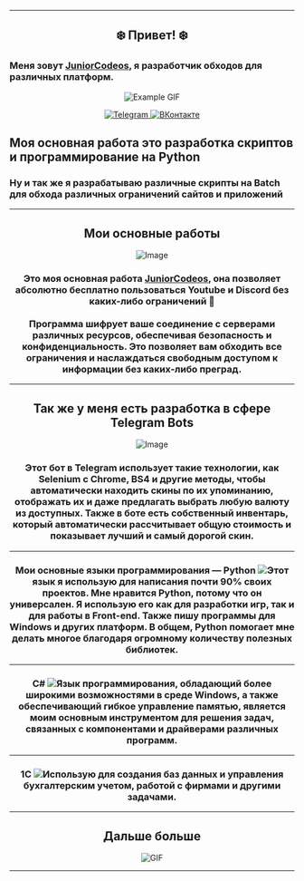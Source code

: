 <hr>

<div align="center">
  <h2><b>❄️ Привет! ❄️</b></h2>
</div>

<div>
    <h3><b>Меня зовут <a href="https://hipolink.me/juniorcodeos" target="_blank">JuniorCodeos</a>, я разработчик обходов для различных платформ.</b></h3>
</div>

<p align="center">
  <img src="https://steamuserimages-a.akamaihd.net/ugc/958603887331757558/D1E9FAB08630AFD6CB06EE7B719338B00BCEACBC/?imw=512&imh=219&ima=fit&impolicy=Letterbox&imcolor=%23000000&letterbox=true" alt="Example GIF">
</p>

<p align="center">
  <a href="https://t.me/juniorcodeos">
    <img src="https://img.shields.io/badge/Telegram-2CA5E0?style=for-the-badge&logo=telegram&logoColor=white" alt="Telegram">
  </a>
  <a href="https://vk.com/your_vk_link">
    <img src="https://img.shields.io/badge/ВКонтакте-0077FF?style=for-the-badge&logo=vk&logoColor=white" alt="ВКонтакте">
  </a>
</p>

<div align="left">
  <h2>
    <b>Моя основная работа это разработка скриптов и программирование на Python</b>
  </h2>
</div>

<div align="left">
   <h3> <b>Ну и так же я разрабатываю различные скрипты на Batch для обхода различных ограничений сайтов и приложений</b></h3>
</div>

<hr>

<div align="center">
    <h2>
      <b>Мои основные работы</b>
    </h2>
</div>

<div align="center">
  <img src="https://i.imgur.com/dvtdiLI.png" alt="Image">
  <div>
    <h3><b>Это моя основная работа <a href="https://t.me/juniorcodeos" target="_blank">JuniorCodeos</a>, она позволяет абсолютно бесплатно пользоваться Youtube и Discord без каких-либо ограничений 🎉<br><br>Программа шифрует ваше соединение с серверами различных ресурсов, обеспечивая безопасность и конфиденциальность. Это позволяет вам обходить все ограничения и наслаждаться свободным доступом к информации без каких-либо преград.</b></h3>
  </div>
</div>

<hr> 

<div align="center">
  <h2><b>Так же у меня есть разработка в сфере Telegram Bots</b></h2>
  <img src="https://i.imgur.com/Imugy4o.png" alt="Image">
    <div>
      <h3><b>Этот бот в Telegram использует такие технологии, как Selenium с Chrome, BS4 и другие методы, чтобы автоматически находить скины по их упоминанию, отображать их и даже предлагать выбрать любую валюту из доступных. Также в боте есть собственный инвентарь, который автоматически рассчитывает общую стоимость и показывает лучший и самый дорогой скин.</b></h3>
    </div>
</div>

<hr>

<div align="center">
  <h3><p>Мои основные языки программирования — Python <img src="https://repository-images.githubusercontent.com/386598181/99b6a4fc-4aee-4bfb-a5b6-d1c294a6d12c">Этот язык я использую для написания почти 90% своих проектов. Мне нравится Python, потому что он универсален. Я использую его как для разработки игр, так и для работы в Front-end. Также пишу программы для Windows и других платформ. В общем, Python помогает мне делать многое благодаря огромному количеству полезных библиотек.</p></h3>
</div>

<hr>

<div align="center">
  <h3><p> C# <img src="https://user-images.githubusercontent.com/37851168/111392416-8a5ba900-8684-11eb-8c90-bfd7aeca9517.png">Язык программирования, обладающий более широкими возможностями в среде Windows, а также обеспечивающий гибкое управление памятью, является моим основным инструментом для решения задач, связанных с компонентами и драйверами различных программ.</p></h3>
</div>

<hr>

<div align="center">
  <h3><p>1C <img src="https://rb.asu.ru/public/uploads/1572321778_s1200.png">Использую для создания баз данных и управления бухгалтерским учетом, работой с фирмами и другими задачами.</p></h3>
</div>

<hr>

<div align="center">
  <h2><b>Дальше больше</b></h2>
  <img src="https://steamuserimages-a.akamaihd.net/ugc/281847490923998840/4D5F477F9C953EB4253119CE9473189ED079A6ED/?imw=512&imh=512&ima=fit&impolicy=Letterbox&imcolor=%23000000&letterbox=true" alt="GIF">
</div>
<hr>

